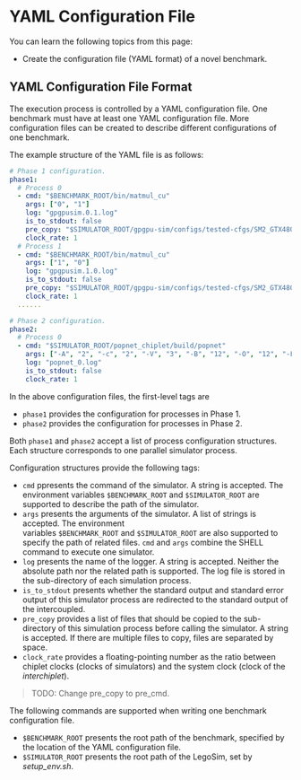 
# YAML Configuration File

You can learn the following topics from this page:

- Create the configuration file (YAML format) of a novel benchmark.

## YAML Configuration File Format

The execution process is controlled by a YAML configuration file. One benchmark must have at least one YAML configuration file. More configuration files can be created to describe different configurations of one benchmark.

The example structure of the YAML file is as follows:

```yaml
# Phase 1 configuration.
phase1:
  # Process 0
  - cmd: "$BENCHMARK_ROOT/bin/matmul_cu"
    args: ["0", "1"]
    log: "gpgpusim.0.1.log"
    is_to_stdout: false
    pre_copy: "$SIMULATOR_ROOT/gpgpu-sim/configs/tested-cfgs/SM2_GTX480/*"
    clock_rate: 1
  # Process 1
  - cmd: "$BENCHMARK_ROOT/bin/matmul_cu"
    args: ["1", "0"]
    log: "gpgpusim.1.0.log"
    is_to_stdout: false
    pre_copy: "$SIMULATOR_ROOT/gpgpu-sim/configs/tested-cfgs/SM2_GTX480/*"
    clock_rate: 1
  ......

# Phase 2 configuration.
phase2:
  # Process 0
  - cmd: "$SIMULATOR_ROOT/popnet_chiplet/build/popnet"
    args: ["-A", "2", "-c", "2", "-V", "3", "-B", "12", "-O", "12", "-F", "4", "-L", "1000", "-T", "10000000", "-r", "1", "-I", "../bench.txt", "-R", "0", "-D", "../delayInfo.txt", "-P"]
    log: "popnet_0.log"
    is_to_stdout: false
    clock_rate: 1
```

In the above configuration files, the first-level tags are

* `phase1` provides the configuration for processes in Phase 1.
* `phase2` provides the configuration for processes in Phase 2.

Both `phase1` and `phase2` accept a list of process configuration structures. Each structure corresponds to one parallel simulator process.

Configuration structures provide the following tags:

- `cmd` ppresents the command of the simulator. A string is accepted. The environment variables `$BENCHMARK_ROOT` and `$SIMULATOR_ROOT` are supported to describe the path of the simulator.
- `args` presents the arguments of the simulator. A list of strings is accepted. The environment variables `$BENCHMARK_ROOT` and `$SIMULATOR_ROOT` are also supported to specify the path of related files. `cmd` and `args` combine the SHELL command to execute one simulator.
- `log` presents the name of the logger. A string is accepted. Neither the absolute path nor the related path is supported. The log file is stored in the sub-directory of each simulation process.
- `is_to_stdout` presents whether the standard output and standard error output of this simulator process are redirected to the standard output of the intercoupled.
- `pre_copy` provides a list of files that should be copied to the sub-directory of this simulation process before calling the simulator. A string is accepted. If there are multiple files to copy, files are separated by space.
- `clock_rate` provides a floating-pointing number as the ratio between chiplet clocks (clocks of simulators) and the system clock (clock of the *interchiplet*).

> TODO: Change pre_copy to pre_cmd.

The following commands are supported when writing one benchmark configuration file.

- `$BENCHMARK_ROOT` presents the root path of the benchmark, specified by the location of the YAML configuration file.
- `$SIMULATOR_ROOT` presents the root path of the LegoSim, set by *setup_env.sh*.
